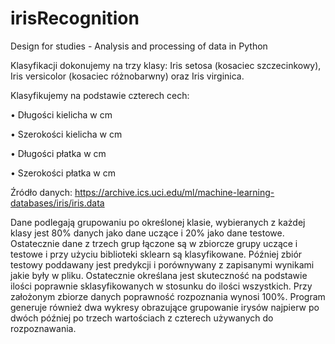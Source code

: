 # irisRecognition
Design for studies - Analysis and processing of data in Python

Klasyfikacji dokonujemy na trzy klasy: Iris setosa (kosaciec szczecinkowy), Iris versicolor (kosaciec różnobarwny) oraz Iris virginica.

Klasyfikujemy na podstawie czterech cech:

•	Długości kielicha w cm

•	Szerokości kielicha w cm

•	Długości płatka w cm

•	Szerokości płatka w cm

Źródło danych: https://archive.ics.uci.edu/ml/machine-learning-databases/iris/iris.data

Dane podlegają grupowaniu po określonej klasie, wybieranych z każdej klasy jest 80% danych jako dane uczące i 20% jako dane testowe.
Ostatecznie dane z trzech grup łączone są w zbiorcze grupy uczące i testowe i przy użyciu biblioteki sklearn są klasyfikowane.
Później zbiór testowy poddawany jest predykcji i porównywany z zapisanymi wynikami jakie były w pliku.
Ostatecznie określana jest skuteczność na podstawie ilości poprawnie sklasyfikowanych w stosunku do ilości wszystkich.
Przy założonym zbiorze danych poprawność rozpoznania wynosi 100%.
Program generuje również dwa wykresy obrazujące grupowanie irysów najpierw po dwóch później po trzech wartościach z czterech używanych do rozpoznawania.